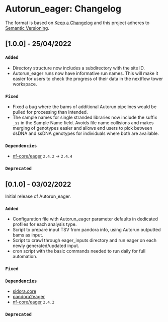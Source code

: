 # Autorun_eager: Changelog

The format is based on [Keep a Changelog](https://keepachangelog.com/en/1.0.0/)
and this project adheres to [Semantic Versioning](https://semver.org/spec/v2.0.0.html).

## [1.0.0] - 25/04/2022

### `Added`

- Directory structure now includes a subdirectory with the site ID.
- Autorun_eager runs now have informative run names. This will make it easier for users to check the progress of their data in the nextflow tower workspace.

### `Fixed`

- Fixed a bug where the bams of additional Autorun pipelines would be pulled for processing than intended.
- The sample names for single stranded libraries now include the suffix `_ss` in the Sample Name field. Avoids file name collisions and makes merging of genotypes easier and allows end users to pick between dsDNA and ssDNA genotypes for individuals where both are available.

### `Dependencies`

- [nf-core/eager](https://github.com/nf-core/eager) `2.4.2` -> `2.4.4`
### `Deprecated`

## [0.1.0] - 03/02/2022

Initial release of Autorun_eager.

### `Added`

- Configuration file with Autorun_eager parameter defaults in dedicated profiles for each analysis type.
- Script to prepare input TSV from pandora info, using Autorun outputted bams as input.
- Script to crawl through eager_inputs directory and run eager on each newly generated/updated input.
- cron script with the basic commands needed to run daily for full automation.

### `Fixed`

### `Dependencies`

- [sidora.core](https://github.com/sidora-tools/sidora.core)
- [pandora2eager](https://github.com/sidora-tools/pandora2eager)
- [nf-core/eager](https://github.com/nf-core/eager) `2.4.2`

### `Deprecated`
